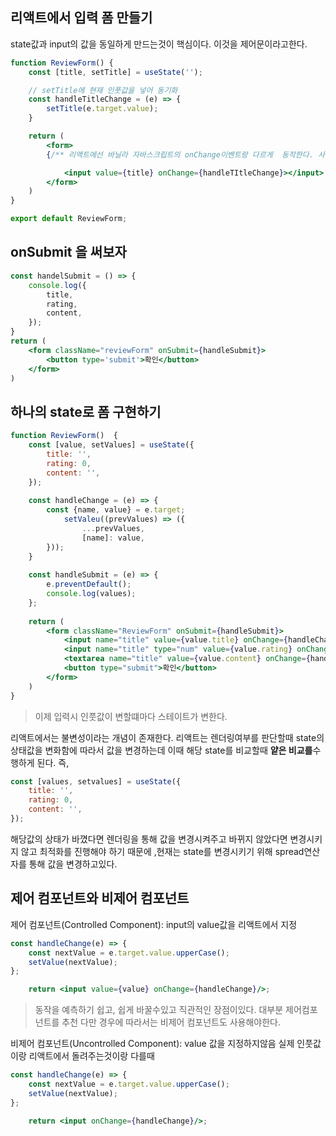 ## 리액트에서 입력 폼 만들기
state값과 input의 값을 동일하게 만드는것이 핵심이다.
이것을 제어문이라고한다.
```jsx
function ReviewForm() {
	const [title, setTitle] = useState('');

	// setTitle에 현재 인풋값을 넣어 동기화
	const handleTitleChange = (e) => {
		setTitle(e.target.value);
	}

	return (
		<form>
		{/** 리액트에선 바닐라 자바스크립트의 onChange이벤트랑 다르게  동작한다. 사용자가 인풋을 할때 마다 input 이벤트가 발생, 리액트를 만든 장본인이 onChange가 더 직관적이어서 이렇게 만들었다고 한다. */}

			<input value={title} onChange={handleTItleChange}></input>	
		</form>	
	)
}

export default ReviewForm;
```

## onSubmit 을 써보자
```jsx
const handelSubmit = () => {
	console.log({
		title,
		rating,
		content,
	});
}
return (
	<form className="reviewForm" onSubmit={handleSubmit}>
		<button type='submit'>확인</button>
	</form>
)
```

## 하나의 state로 폼 구현하기 
```jsx
function ReviewForm()  {
	const [value, setValues] = useState({
		title: '',
		rating: 0,
		content: '',
	});
	
	const handleChange = (e) => {
		const {name, value} = e.target; 
			setValeu((prevValues) => ({
				...prevValues,
				[name]: value,
		}));
	}
	
	const handleSubmit = (e) => {
		e.preventDefault();
		console.log(values);	
	};
	
	return (
		<form className="ReviewForm" onSubmit={handleSubmit}>
			<input name="title" value={value.title} onChange={handleChange} />
			<input name="title" type="num" value={value.rating} onChange={handleChange}  />
			<textarea name="title" value={value.content} onChange={handleChange} />
			<button type="submit">확인</button>
		</form>
	)
}
```
> 이제 입력시 인풋값이 변할떄마다 스테이트가 변한다.

리액트에서는 불변성이라는 개념이 존재한다. 리액트는 렌더링여부를 판단할때 state의 상태값을 변화함에 따라서 값을 변경하는데 이때 해당  state를 비교할때 **얕은 비교를**수행하게 된다.
즉,
```jsx
const [values, setvalues] = useState({
	title: '',
	rating: 0,
	content: '',
});
```
해당값의 상태가 바꼈다면 렌더링을 통해 값을 변경시켜주고 바뀌지 않았다면 변경시키지 않고 최적화를 진행해야 하기 때문에 ,현재는 state를 변경시키기 위해 spread연산자를 통해 값을 변경하고있다.

## 제어 컴포넌트와 비제어 컴포넌트
제어 컴포넌트(Controlled Component): input의 value값을 리액트에서 지정
```jsx
const handleChange(e) => {
	const nextValue = e.target.value.upperCase();
	setValue(nextValue);
};

	return <input value={value} onChange={handleChange}/>; 
```
> 동작을 예측하기 쉽고, 쉽게 바꿀수있고 직관적인 장점이있다. 대부분 제어컴포넌트를 추천
> 다만 경우에 따라서는  비제어 컴포넌트도 사용해야한다.

비제어 컴포넌트(Uncontrolled Component): value 값을 지정하지않음
실제 인풋값이랑 리액트에서 돌려주는것이랑 다를때
```jsx
const handleChange(e) => {
	const nextValue = e.target.value.upperCase();
	setValue(nextValue);
};

	return <input onChange={handleChange}/>; 
```







